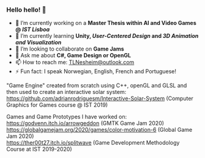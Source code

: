 ### Hello hello! 👋

<!--
**GodVenn/GodVenn** is a ✨ _special_ ✨ repository because its `README.md` (this file) appears on your GitHub profile.
-->

- 🔭 I’m currently working on a **Master Thesis within AI and Video Games @ *IST Lisboa***
- 🌱 I’m currently learning **Unity, *User-Centered Design* and *3D Animation and Visualization***
- 👯 I’m looking to collaborate on **Game Jams**
- 💬 Ask me about **C#, Game Design or OpenGL**
- 📫 How to reach me: TLNesheim@outlook.com
- ⚡ Fun fact: I speak Norwegian, English, French and Portuguese!

"Game Engine" created from scratch using C++, openGL and GLSL and then used to create an interactive solar system:
https://github.com/adrianrodriguesm/Interactive-Solar-System (Computer Graphics for Games course @ IST 2019) 

Games and Game Prototypes I have worked on:  
https://godvenn.itch.io/arrowgeddon (GMTK Game Jam 2020)  
https://globalgamejam.org/2020/games/color-motivation-6 (Global Game Jam 2020)  
https://ther00t27.itch.io/splitwave (Game Development Methodology Course at IST 2019-2020)  

